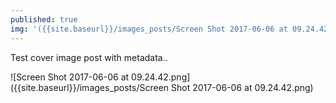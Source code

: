 ```yaml
---
published: true
img: '({{site.baseurl}}/images_posts/Screen Shot 2017-06-06 at 09.24.42.png)'
---
```

Test cover image post with metadata..

![Screen Shot 2017-06-06 at 09.24.42.png]({{site.baseurl}}/images_posts/Screen Shot 2017-06-06 at 09.24.42.png)
